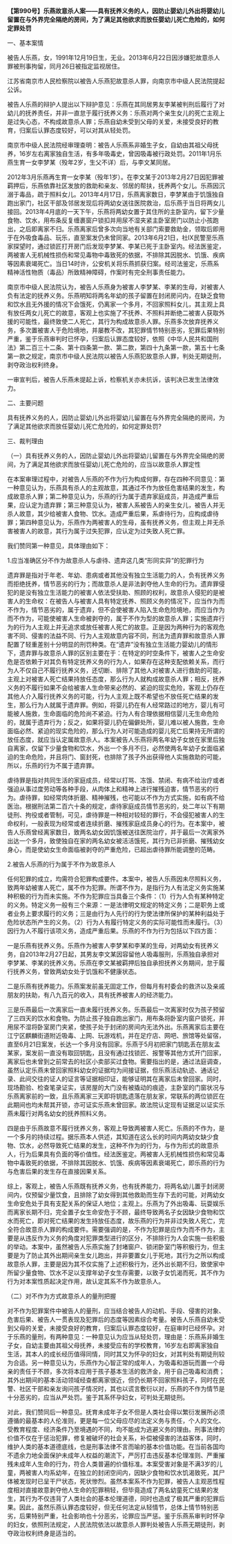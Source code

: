 **【第990号】乐燕故意杀人案——具有抚养义务的人，因防止婴幼儿外出将婴幼儿留置在与外界完全隔绝的房间，为了满足其他欲求而放任婴幼儿死亡危险的，如何定罪处罚**

一、基本案情

被告人乐燕，女，1991年12月19日生，无业。2013年6月22日因涉嫌犯故意杀人罪被刑事拘留，同月26日被指定监视居住。

江苏省南京市人民检察院以被告人乐燕犯故意杀人罪，向南京市中级人民法院提起公诉。

被告人乐燕的辩护人提出以下辩护意见：乐燕在其同居男友李某被判刑后履行了对幼儿的抚养责任，并非一直怠于履行抚养义务：乐燕对两个亲生女儿的死亡主观上是过失心态，不构成故意杀人罪；乐燕自幼未受到父母的关爱，未接受良好的教育，归案后认罪态度较好，可以对其从轻处罚。

南京市中级人民法院经审理查明：被告人乐燕系非婚生子女，自幼由其祖父母抚养，16岁左右离家独自生活，有多年吸毒史，曾因吸毒被行政处罚。2011年1月乐燕生育一女李梦某（殁年2岁，生父不详）后，与李文某同居。

2012年3月乐燕再生育一女李某（殁年1岁）。在李文某于2013年2月27日因犯罪被羁押后，乐燕依靠社区发放的救助和亲友、邻居的帮扶，抚养两个女儿。乐燕因沉溺于毒品，疏于照料女儿。2013年4月17日，乐燕离家数日，李梦某由于饥饿独自跑出家门，社区干部及邻居发现后将两幼女送往医院救治，后乐燕于当日将两女儿接回。2013年4月底的一天下午，乐燕将两幼女置于其住所的主卧室内，留下少量食物、饮水，用布条反复缠裹窗户锁扣并用尿不湿夹紧主卧室房门以防止小孩跑出，之后即离家不归。乐燕离家后曾多次向当地有关部门索要救助金，领取后即用于在外吸食毒品、玩乐，直至案发仍未曾同家。2013年6月21日，社Ⅸ民警至乐燕家探望时，通过锁匠打开房门后发现李梦某、李某已死于主卧室内。经法医鉴定，两被害人无机械性损伤和常见毒物中毒致死的依据，不排除其因脱水、饥饿、疾病等因素衰竭死亡。当日14时许，公安机关将乐燕抓获归案。经司法鉴定，乐燕系精神活性物质（毒品）所致精神障碍，作案时有完全刑事责任能力。

南京市中级人民法院认为，被告人乐燕身为被害人李梦某、李某的生母，对被害人负有法定的抚养义务。乐燕明知将两名年幼的孩子留置在封闭房问内，在缺乏食物和饮水且无外援的情况下会饿死，仍离家一个多月，不回家照料女儿，其主观上具有放任两女儿死亡的故意，客观上也实施了不抚养、不照料并断绝二被害人获取外援的可能性，最终致使二人死亡，其行为构成故意杀人罪。乐燕多次放弃抚养义务，多次置被害人于危险境地，并屡教不改，其犯罪情节特别恶劣，犯罪后果特别严重，鉴于乐燕审判时已怀孕，归案后认罪态度较好，依照《中华人民共和国刑法》第二百三十二条、第十四条第一款、第二款，第四十九条第一款，第五十七条第一款之规定，南京市中级人民法院以被告人乐燕犯故意杀人罪，判处无期徒刑，剥夺政治权利终身。

一审宣判后，被告人乐燕未提起上诉，检察机关亦未抗诉，该判决已发生法律效力。

二、主要问题

具有抚养义务的人，因防止婴幼儿外出将婴幼儿留置在与外界完全隔绝的房间，为了满足其他欲求而放任婴幼儿死亡危险的，如何定罪处罚?

三、裁判理由

（一）具有抚养义务的人，因防止婴幼儿外出将婴幼儿留置在与外界完全隔绝的房间，为了满足其他欲求而放任婴幼儿死亡危险的，应当以故意杀人罪定性

在本案审理过程中，对被告人乐燕的不作为行为构成何罪，存在四种不同意见：第一种意见认为，乐燕具有杀人的主观故意，其通过不作为放任危害结果的发生，构成故意杀人罪；第二种意见认为，乐燕的行为属于遗弃家庭成员，并造成严重后果，应认定为遗弃罪；第三种意见认为，被害人系被告人的亲生女儿，被告人并无杀人故意，其少给被害人食物、饮水。造成严重后果，系虐待行为，应构成虐待罪；第四种意见认为，乐燕作为两被害人的生母，虽有抚养义务，但主观上并无杀害被害人的故意，其行为属于过失犯罪，应认定为过失致人死亡罪。

我们赞同第一种意见，具体理由如下：

1.应当准确区分不作为故意杀人与虐待、遗弃这几类“形同实异”的犯罪行为

遗弃罪是指对于年老、年幼、患病或者其他没有独立生活能力的人，负有抚养义务而拒绝抚养，情节恶劣的行为；而故意杀人是非法剥夺他人生命的行为。遗弃罪侵犯的是没有独立生活能力的被害人依法受扶助、照顾的权利，故意杀人侵犯的是被害人的生命权：在被告人与被害人具有特定抚养、照顾义务的情况下，应当作为而不作为，情节恶劣的，属于遗弃，但不会使被害人陷入生命危险境地，而应当作为而不作为，可能使被害人生命被剥夺的，属于不作为型的故意杀人罪；实施遗弃行为的行为人主观上并无追求或放任被害人死亡的故意。正是因为两种行为的客观危害不同、侵害的法益不同、行为人主观故意内容不同，刑法为遗弃罪和故意杀人罪配置了轻重差别十分明显的刑罚种类。在“遗弃”没有独立生活能力婴幼儿的情形下，遗弃罪与故意杀人罪的区别主要在于：在特定的时空条件下，被害人之生命安危是否依赖于对其负有特定抚养义务的行为人，如果存在这种支配依赖关系，而行为人不仅自己不履行抚养义务，还切断、排除了其他人对被害人进行救助的可能，主观上对被害人死亡结果持放任态度，那么行为人就构成故意杀人罪；相反，抚养义务的不履行如果不会给被害人生命带来必然的、紧迫的现实危险，客观上仍存在其他人介入履行抚养义务的可能，行为人主观上既不希望也不放任死亡结果的发生，那么行为人就属于遗弃罪。例如，将婴儿扔在有人经常路过的地方，婴儿有可能被人施救，生命面临的危险尚不紧迫。行为人有合理依据相信婴儿无生命危险的，就属于遗弃行为；反之，如果将婴儿扔在偏僻处所，婴儿难以被人施救，生命面临必然、紧迫的现实危险的，那么行为人对可能造成的婴儿死亡后果持无所谓的放任态度，就应当认定属故意杀人。本案被告人乐燕将两名年幼子女放在家里后独自离家，仅留下少量食物和饮水，外出一个多月不归，必然使两名年幼子女面临紧迫的生命危险，并且将门、窗封死，也排除了孩子外出获得他人实施救助的可能，所以，乐燕的行为不属于遗弃罪。

虐待罪是指对共同生活的家庭成员，经常以打骂、冻饿、禁闭、有病不给治疗或者强迫从事过度劳动等各种手段，从肉体上和精神上进行摧残迫害，情节恶劣的行为。虐待罪，如经常肉体折磨、精神摧残，也可能以不作为方式实施，如有病不给医治。根据刑法第二百六十条的规定，虐待家庭成员情节恶劣的，处二年以下有期徒刑、拘役或者管制，可见，虐待罪是一种相对较轻的罪行，不会侵犯被害人的生命权利，一般表现为经常或者连续折磨、摧残家庭成员身心的行为。在本案中，被告人乐燕曾经离家数日，致两名幼女因饥饿被送往医院治疗，并于最后一次离家外出达一个多月，致使独自在家的两名幼女被活活饿死，其行为已非折磨、摧残幼女身心，而是使幼女生命面临被剥夺的严重危险，已超出虐待罪所能调整的范畴。

2.被告人乐燕的行为属于不作为故意杀人

任何犯罪的成立，均需符合犯罪构成要件。本案中，被告人乐燕因未尽照料义务，致两年幼被害人死亡，属不作为犯罪。所谓不作为，是指行为人有法定义务实施某种积极的行为而未实施。不作为犯罪应当具备三个条件：（1）行为人负有某种特定的义务。特定义务一般有三个来源：一是法律明文规定的特定义务；二是职务上或者业务上要求履行的义务；三是由行为人先行的行为使法律所保护的某种利益处于危险状态所产生的义务。（2）行为人有履行特定义务的实际可能性而未履行。（3）因行为人不履行该项义务，造成严重后果。乐燕的不作为行为包括以下四方面：

一是乐燕有抚养义务。乐燕作为被害人李梦某和李某的生母，对两幼女有抚养义务，自2013年2月27日起，其男友李文某因容留他人吸毒服刑，乐燕独自承担对李梦某、李某的抚养义务。乐燕在李文某被羁押后独自承担抚养义务期间，怠于履行抚养义务，曾致两幼女处于饥饿和不健康状态。

二是乐燕有抚养能力。乐燕案发前虽无固定工作，但每月有村委会的救济以及亲戚朋友的扶助，有八九百元的收入，具有抚养被害人的经济能力。

三是乐燕最后一次离家后一直未履行抚养义务。乐燕最后一次离家时仅为孩子预留了三四天的饮水和食物。为防止孩子独自跑出家门，用布条将卧室内窗户锁死，并用尿不湿将卧室房门夹紧，使孩子处于封闭的房间内无法外出。乐燕离家后主要在江宁区麒麟街道附近吸毒、上网、玩游戏机，并在足疗店、网吧、旅馆等处留宿，直至6月21日案发，长达一个多月没有回家。乐燕于5月初把家门钥匙丢在朋友孟某家，案发前一直没有取回钥匙，且没有通过找锁匠、报警等其他方式开门回家，离家后也未曾到之前常去的社区小卖部买过食物。需要指出的是，通过法庭调查，虽然认定乐燕未曾回家照料幼女的证据均为间接证据，但乐燕活动轨迹、通话记录、此间交往的证人的证言等证据相印证，能够证明其在离家后未曾回家。同时，现场勘验、检查笔录证实，该房屋的大门没有被撬动的痕迹，主卧室的门窗状况与乐燕离家前的一致，且乐燕离家三天即将钥匙遗落在朋友家，常联系的两位锁匠在此期间也均未帮其开锁，亦可证实乐燕未曾回家。故法院认定现有证据足以证实乐燕未履行对两名幼女的抚养照料义务。

四是由于乐燕故意不履行抚养义务，客观上导致两被害人死亡。乐燕的不作为，是一个多月的持续过程。据乐燕本人供述，其知道在这么长的时间内两幼女缺少食物、饮水，必然导致死亡结果的发生，这种不作为的行为，与作为形式的故意杀人，行为后果具有负面的等价值性。经法医鉴定。两被害人无机械性损伤和常见毒物中毒致死的依据，不排除其因脱水、饥饿、疾病等因素衰竭死亡，即乐燕的行为与危害后果的发生存在直接因果关系。

综上，客观上，被告人乐燕既有抚养义务，也有抚养能力，将两名幼儿置于封闭房间内，仅预留少量饮食，且排除了幼女得到其他救助而生存下去的可能，对两幼女生命安危处于具有支配关系的保证人地位；主观上。乐燕为了外出吸毒、玩耍娱乐而离家长期不归，完全置子女生命安危于不顾，最终导致两名子女因缺少食物和饮水而死亡，即对死亡结果的发生持放任态度，故乐燕的行为并非过失致人死亡，完全符合故意杀人罪的构成要件。需要强调的是，不作为犯罪是应作为而不作为，主要是从违反作为义务的角度对犯罪类型进行的区分，不排除行为人会实施一些积极的举动。本案中，虽然被告人乐燕实施了封堵窗户、锁闭卧室门等积极行为，但主要是为了防止其外出期间亲生女儿跑出，并非要置女儿于死地，其行为之所以构成故意杀人罪，主要是因为其不仅实施了上述积极行为，还外出长期不归，致使家中所留少量食物、饮水不足以支撑年幼子女生存需要，以致子女饥渴而死，其不作为行为对本案性质起决定作用，故认定其系不作为故意杀人。

（二）对不作为方式故意杀人的量刑把握

对不作为犯罪案件中被告人的量刑，应当结合被告人的动机、手段、侵害的对象、危害后果、被告人一贯表现及犯罪后的态度等因素综合考量。被告人乐燕自幼未受到父母的关爱，未接受良好的教育，归案后认罪态度较好，在庭审时已经怀孕。对于乐燕的量刑，有两种意见：一种意见认为应当从轻处罚，理由是：乐燕系非婚生子女，自幼主要由其祖父母抚养，未接受应有的学校教育，16岁左右即离家独自生活，其本人的成长经历值得同情，同时其又为怀孕的妇女，对其判处有期徒刑较为合适。另一种意见认为，乐燕作为心智正常的成年人，为吸毒和游玩而置一个母亲的责任于不顾，多次将本应用于孩子基本生活的救济金，用于自己吸毒和消费；其外出期间的基本活动领域经查都离家很近，但仍长期不回家照料孩子，同时在民警、社区干部和亲友询问孩子情况时，其也以谎言敷衍以对，乐燕的不作为情节是十分恶劣的，应当从严处罚。鉴于其系怀孕妇女，可判处无期徒刑。

对此，我们赞同后一种意见。抚育未成年子女不但是人类社会得以繁衍发展所必须遵循的最基本的人伦准则，更是每一位父母应尽的法定义务与责任，个人的文化、受教育程度、经济条件乃至境遇的不同，均不能成为逃避义务的理由。刑事法律的价值不仅在于惩治犯罪，修复被破坏的社会关系，补偿被侵害的法益客体，同时，维护人类的基本道德底线，也是刑事法律不言而喻的基本价值功能。在当前各国均不遗余力地全面保护未成年人权益的潮流下，严厉打击违反基本伦理准则、严重摧残未成年人生命的行为，符合人类普遍的价值标准。本案受害对象是不满3岁的儿童，两被害人均系幼年，在独立的封闭空间内，因缺少食物和饮水饥渴致死，其尸体被发现时已呈干尸状态，死状惨烈。虽然本案系不作为犯罪，被告人主观恶性程度相对直接故意剥夺他人生命的犯罪稍轻，但毕竟造成了两名幼童死亡结果的发生，其行为不仅违背了人类社会的基本伦理道德，同时也造成了极其严重的犯罪后果。因此，虽然乐燕认罪态度较好，但无任何法定从轻情节，总体上情节特别恶劣，后果特别严重，社会影响也十分恶劣，论罪应当严惩。鉴于乐燕系审判时怀孕的妇女，依照刑法规定，人民法院依法以故意杀人罪判处被告人乐燕无期徒刑，剥夺政治权利终身是适当的。